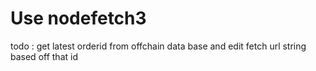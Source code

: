 # Use nodefetch3

todo : get latest orderid from offchain data base and edit fetch url string based off that id
